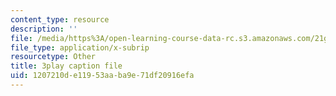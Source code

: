 ```yaml
---
content_type: resource
description: ''
file: /media/https%3A/open-learning-course-data-rc.s3.amazonaws.com/21g-107-chinese-i-streamlined-fall-2014/1207210de11953aaba9e71df20916efa_-56G36H8BvY.vtt
file_type: application/x-subrip
resourcetype: Other
title: 3play caption file
uid: 1207210d-e119-53aa-ba9e-71df20916efa
---
```

